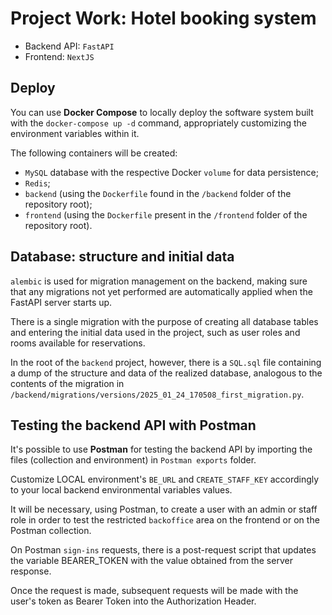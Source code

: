 # Project Work: Hotel booking system

- Backend API: `FastAPI`
- Frontend: `NextJS`

## Deploy

You can use **Docker Compose** to locally deploy the software system built with the `docker-compose up -d` command, appropriately customizing the environment variables within it.

The following containers will be created:

- `MySQL` database with the respective Docker `volume` for data persistence;
- `Redis`;
- `backend` (using the `Dockerfile` found in the `/backend` folder of the repository root);
- `frontend` (using the `Dockerfile` present in the `/frontend` folder of the repository root).

## Database: structure and initial data

`alembic` is used for migration management on the backend, making sure that any migrations not yet performed are automatically applied when the FastAPI server starts up.

There is a single migration with the purpose of creating all database tables and entering the initial data used in the project, such as user roles and rooms available for reservations.

In the root of the `backend` project, however, there is a `SQL.sql` file containing a dump of the structure and data of the realized database, analogous to the contents of the migration in `/backend/migrations/versions/2025_01_24_170508_first_migration.py`.

## Testing the backend API with Postman

It's possible to use **Postman** for testing the backend API by importing the files (collection and environment) in `Postman exports` folder.

Customize LOCAL environment's `BE_URL` and `CREATE_STAFF_KEY` accordingly to your local backend environmental variables values.

It will be necessary, using Postman, to create a user with an admin or staff role in order to test the restricted `backoffice` area on the frontend or on the Postman collection.

On Postman `sign-ins` requests, there is a post-request script that updates the variable BEARER_TOKEN with the value obtained from the server response.

Once the request is made, subsequent requests will be made with the user's token as Bearer Token into the Authorization Header.
